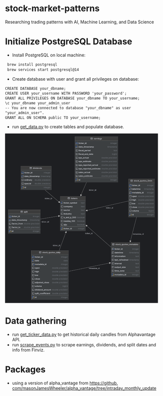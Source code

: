 # stock-market-patterns
Researching trading patterns with AI, Machine Learning, and Data Science 

# Initialize PostgreSQL Database
- Install PostgreSQL on local machine:
```bash
 brew install postgresql
 brew services start postgresql@14
 ```
- Create database with user and grant all privileges on database:
```postgresql
CREATE DATABASE your_dbname;
CREATE USER your_username WITH PASSWORD 'your_password';
GRANT ALL PRIVILEGES ON DATABASE your_dbname TO your_username;
\c your_dbname your_admin_user
-- You are now connected to database "your_dbname" as user "your_admin_user".
GRANT ALL ON SCHEMA public TO your_username;
```
- run [get_data.py](src/get_data.py) to create tables and populate database.

![Stock Database Diagram](res/images/stock_database_diagram.png)


# Data gathering
- run [get_ticker_data.py](tools/get_ticker_data.py) to get historical daily candles from Alphavantage API.
- run [scrape_events.py](tools/scrape_events.py) to scrape earnings, dividends, and split dates and info from Finviz.

# Packages
- using a version of alpha_vantage from [https://github.
  com/masonJamesWheeler/alpha_vantage/tree/intraday_monthly_update](https://github.com/masonJamesWheeler/alpha_vantage/tree/intraday_monthly_update)

